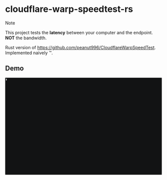 # cloudflare-warp-speedtest-rs

> [!NOTE]
> This project tests the **latency** between your computer and the endpoint. **NOT** the bandwidth.

Rust version of https://github.com/peanut996/CloudflareWarpSpeedTest. Implemented naively :tm:.


## Demo
![](./assets/demo.gif) 
